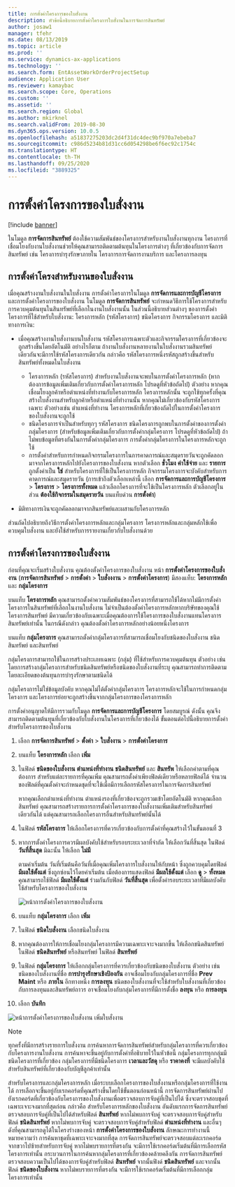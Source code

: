 ```yaml
---
title: การตั้งค่าโครงการของใบสั่งงาน
description: หัวข้อนี้อธิบายการตั้งค่าโครงการใบสั่งานในการจัดการสินทรัพย์
author: josaw1
manager: tfehr
ms.date: 08/13/2019
ms.topic: article
ms.prod: ''
ms.service: dynamics-ax-applications
ms.technology: ''
ms.search.form: EntAssetWorkOrderProjectSetup
audience: Application User
ms.reviewer: kamaybac
ms.search.scope: Core, Operations
ms.custom: ''
ms.assetid: ''
ms.search.region: Global
ms.author: mkirknel
ms.search.validFrom: 2019-08-30
ms.dyn365.ops.version: 10.0.5
ms.openlocfilehash: a51837275203dc2d4f31dc4dec9bf970a7ebeba7
ms.sourcegitcommit: c986d5234b81d31cc6d054298be6f6ec92c1754c
ms.translationtype: HT
ms.contentlocale: th-TH
ms.lasthandoff: 09/25/2020
ms.locfileid: "3889325"
---
```

# <a name="work-order-project-setup"></a>การตั้งค่าโครงการของใบสั่งงาน

[!include [banner](../../includes/banner.md)]

 

ในโมดูล **การจัดการสินทรัพย์** ต้องใช้ความสัมพันธ์ของโครงการสำหรับงานใบสั่งงานทุกงาน โครงการที่เชื่อมโยงกับงานใบสั่งงานช่วยให้คุณสามารถติดตามต้นทุนในโครงการต่างๆ ที่เกี่ยวข้องกับการจัดการสินทรัพย์ เช่น โครงการบำรุงรักษาภายใน โครงการการจัดการงานบริการ และโครงการลงทุน 

## <a name="project-setup-for-a-work-order-job"></a>การตั้งค่าโครงสำหรับงานของใบสั่งงาน

เมื่อคุณสร้างงานใบสั่งงานในใบสั่งงาน การตั้งค่าโครงการในโมดูล **การจัดการและการบัญชีโครงการ** และการตั้งค่าโครงการของใบสั่งงาน ในโมดูล **การจัดการสินทรัพย์** จะกำหนดวิธีการใช้โครงการสำหรับการควบคุมต้นทุนในสินทรัพย์ที่เลือกในงานใบสั่งงานนั้น ในส่วนนี้อธิบายส่วนต่างๆ ของการตั้งค่าโครงการที่ใช้สำหรับใบสั่งงาน: โครงการหลัก (รหัสโครงการ) ชนิดโครงการ กิจกรรมโครงการ และมิติทางการเงิน:

- เมื่อคุณสร้างงานใบสั่งงานบนใบสั่งงาน รหัสโครงการเฉพาะตัวและกิจกรรมโครงการที่เกี่ยวข้องจะถูกสร้างขึ้นโดยอัตโนมัติ อย่างไรก็ตาม ถ้างานใบสั่งงานหลายงานในใบสั่งงานรวมสินทรัพย์เดียวกันจะมีการใช้รหัสโครงการเดียวกัน กล่าวคือ รหัสโครงการหนึ่งรหัสถูกสร้างขึ้นสำหรับสินทรัพย์ทั้งหมดในใบสั่งงาน

    - โครงการหลัก (รหัสโครงการ) สำหรับงานใบสั่งงานจะพบในการตั้งค่าโครงการหลัก (หากต้องการข้อมูลเพิ่มเติมเกี่ยวกับการตั้งค่าโครงการหลัก โปรดดูที่หัวข้อถัดไป) ตัวอย่าง หากคุณเชื่อมโยงลูกค้าหรือตำแหน่งที่ทำงานกับโครงการหลัก โครงการหลักนั้น จะถูกใช้ทุกครั้งที่คุณสร้างใบสั่งงานสำหรับลูกค้าหรือตำแหน่งที่ทำงานนั้น หากคุณไม่เกี่ยวข้องกับรหัสโครงการเฉพาะ ตัวอย่างเช่น ตำแหน่งที่ทำงาน โครงการหลักที่เกี่ยวข้องถัดไปในการตั้งค่าโครงการของใบสั่งงานจะถูกใช้
    - ชนิดโครงการจำเป็นสำหรับทุกๆ รหัสโครงการ ชนิดโครงการถูกพบในการตั้งค่าของการตั้งค่ากลุ่มโครงการ (สำหรับข้อมูลเพิ่มเติมเกี่ยวกับการตั้งค่ากลุ่มโครงการ โปรดดูที่หัวข้อถัดไป) ถ้าไม่พบข้อมูลที่ตรงกันในการตั้งค่ากลุ่มโครงการ การตั้งค่ากลุ่มโครงการในโครงการหลักจะถูกใช้
    - การตั้งค่าสำหรับการกำหนดกิจกรรมโครงการในการคาดการณ์และสมุดรายวันจะถูกคัดลอกมาจากโครงการหลักไปยังโครงการของใบสั่งงาน หากตัวเลือก **ชั่วโมง** **ค่าใช้จ่าย** และ **รายการ** ถูกตั้งค่าเป็น **ใช่** สำหรับโครงการที่ใช้เป็นโครงการหลัก กิจกรรมโครงการจะบังคับสำหรับการคาดการณ์และสมุดรายวัน (การเข้าถึงตัวเลือกเหล่านี้ เลือก **การจัดการและการบัญชีโครงการ** \> **โครงการ** \> **โครงการทั้งหมด** แล้วเลือกโครงการที่จะใช้เป็นโครงการหลัก ตัวเลือกอยู่ในส่วน **ต้องใช้กิจกรรมในสมุดรายวัน** บนแท็บด่วน **การตั้งค่า**)

- มิติทางการเงินจะถูกคัดลอกมาจากสินทรัพย์และผสานกับโครงการหลัก

ส่วนถัดไปอธิบายถึงวิธีการตั้งค่าโครงการหลักและกลุ่มโครงการ โครงการหลักและกลุ่มหลักใช้เพื่อควบคุมใบสั่งงาน และยังใช้สำหรับการรายงานเกี่ยวกับใบสั่งงานด้วย

## <a name="set-up-work-order-projects"></a>การตั้งค่าโครงการของใบสั่งงาน

ก่อนที่คุณจะเริ่มสร้างใบสั่งงาน คุณต้องตั้งค่าโครงการของใบสั่งงาน หน้า **การตั้งค่าโครงการของใบสั่งงาน** (**การจัดการสินทรัพย์** \> **การตั้งค่า** \> **ใบสั่งงงาน** \> **การตั้งค่าโครงการ**) มีสองแท็บ: **โครงการหลัก** และ **กลุ่มโครงการ**

บนแท็บ **โครงการหลัก** คุณสามารถตั้งค่าความสัมพันธ์ของโครงการที่สามารถใช้ได้หากไม่มีการตั้งค่าโครงการในสินทรัพย์ที่เลือกในงานใบสั่งงาน ไม่จำเป็นต้องตั้งค่าโครงการหลักหากบริษัทของคุณใช้โครงการสินทรัพย์ มีความเกี่ยวข้องกับเฉพาะเมื่อคุณต้องการใช้โครงการของใบสั่งงานแทนโครงการสินทรัพย์เท่านั้น ในกรณีดังกล่าว คุณต้องตั้งค่าโครงการหลักอย่างน้อยหนึ่งโครงการ

บนแท็บ **กลุ่มโครงการ** คุณสามารถตั้งค่ากลุ่มโครงการที่สามารถเชื่อมโยงกับชนิดของใบสั่งงาน ชนิดสินทรัพย์ และสินทรัพย์

กลุ่มโครงการสามารถใช้ในการสร้างประเภทเฉพาะ (กลุ่ม) ที่ใช้สำหรับการควบคุมต้นทุน ตัวอย่าง เช่น โดยการสร้างกลุ่มโครงการสำหรับชนิดสินทรัพย์หรือชนิดของใบสั่งงานที่ระบุ คุณสามารถทำการติดตามโดยละเอียดของต้นทุนการบำรุงรักษาตามชนิดได้

กลุ่มโครงการไม่ใช่ข้อมูลบังคับ หากคุณไม่ได้ตั้งค่ากลุ่มโครงการ โครงการหลักจะใช้ในการกำหนดกลุ่มโครงการ และโครงการย่อยจะถูกสร้างขึ้นจากกลุ่มโครงการของโครงการหลัก

การตั้งค่าอนุญาตให้มีการรวมกับโมดูล **การจัดการและการบัญชีโครงการ** โดยสมบูรณ์ ดังนั้น คุณจึงสามารถติดตามต้นทุนที่เกี่ยวข้องกับใบสั่งงานในโครงการที่เกี่ยวข้องได้ ขั้นตอนต่อไปนี้อธิบายการตั้งค่าสำหรับโครงการของใบสั่งงาน

1. เลือก **การจัดการสินทรัพย์** \> **ตั้งค่า** \> **ใบสั่งงาน** \> **การตั้งค่าโครงการ**
2. บนแท็บ **โครงการหลัก** เลือก **เพิ่ม**
3. ในฟิลด์ **ชนิดของใบสั่งงาน** **ตำแหน่งที่ทำงาน** **ชนิดสินทรัพย์** และ **สินทรัพ** ให้เลือกค่าตามที่คุณต้องการ สำหรับแต่ละรายการที่คุณเพิ่ม คุณสามารถตั้งค่าเพียงฟิลด์เดียวหรือหลายฟิลด์ได้ จำนวนของฟิลด์ที่คุณตั้งค่าจะกำหนดชุดที่จะใช้เมื่อมีการเลือกรหัสโครงการในการจัดการสินทรัพย์ 

    หากคุณเลือกตำแหน่งที่ทำงาน ตำแหน่งรองที่เกี่ยวข้องจะถูกรวมเข้าโดยอัตโนมัติ หากคุณเลือกสินทรัพย์ คุณสามารถสร้างรายการการตั้งค่าโครงการของใบสั่งงานเพิ่มเติมสำหรับสินทรัพย์เดียวกันได้ แต่คุณสามารถเลือกโครงการอื่นสำหรับสินทรัพย์นั้นได้

4. ในฟิลด์ **รหัสโครงการ** ให้เลือกโครงการที่ควรเกี่ยวข้องกับการตั้งค่าที่คุณสร้างไว้ในขั้นตอนที่ 3
5. หากการตั้งค่าโครงการควรมีผลบังคับใช้สำหรับรอบระยะเวลาที่จำกัด ให้เลือกวันที่สิ้นสุด ในฟิลด์ **วันที่สิ้นสุด** มิฉะนั้น ให้เลือก **ไม่มี**

    ตามค่าเริ่มต้น วันที่เริ่มต้นคือวันที่เมื่อคุณเพิ่มโครงการใบสั่งงานให้กับหน้า ซึ่งถูกควบคุมโดยฟิลด์ **มีผลใช้ตั้งแต่** ซึ่งถูกซ่อนไว้โดยค่าเริ่มต้น เมื่อต้องการแสดงฟิลด์ **มีผลใช้ตั้งแต่** เลือก **ดู** \> **ทั้งหมด** คุณสามารถใช้ฟิลด์ **มีผลใช้ตั้งแต่** ร่วมกันกับฟิลด์ **วันที่สิ้นสุด** เพื่อตั้งค่ารอบระยะเวลาที่มีผลบังคับใช้สำหรับโครงการของใบสั่งงาน

    ![หน้าการตั้งค่าโครงการของใบสั่งงาน](media/17-setup-for-work-orders.png)

6. บนแท็บ **กลุ่มโครงการ** เลือก **เพิ่ม**
7. ในฟิลด์ **ชนิดใบสั่งงาน** เลือกชนิดใบสั่งงาน
8. หากคุณต้องการให้การเชื่อมโยงกลุ่มโครงการมีความเฉพาะเจาะจงมากขึ้น ให้เลือกชนิดสินทรัพย์ ในฟิลด์ **ชนิดสินทรัพย์** หรือสินทรัพย์ ในฟิลด์ **สินทรัพย์**
9. ในฟิลด์ **กลุ่มโครงการ** ให้เลือกกลุ่มโครงการที่ควรเกี่ยวข้องกับชนิดของใบสั่งงาน ตัวอย่าง เช่น ชนิดของใบสั่งงานที่ชื่อ **การบำรุงรักษาเชิงป้องกัน** อาจเชื่อมโยงกับกลุ่มโครงการที่ชื่อ **Prev Maint** หรือ **ภายใน** อีกทางหนึ่ง **การลงทุน** ชนิดของใบสั่งงานที่จะใช้สำหรับใบสั่งงานที่เกี่ยวข้องกับการลงทุนและสินทรัพย์ถาวร อาจเชื่อมโยงกับกลุ่มโครงการที่มีการตั้งชื่อ **ลงทุน** หรือ **การลงทุน**
10. เลือก **บันทึก**

![หน้าการตั้งค่าโครงการของใบสั่งงาน เพิ่มใบสั่งงาน](media/18-setup-for-work-orders.png)

> [!NOTE]
> ทุกครั้งที่มีการสร้างรายการใบสั่งงาน การค้นหาการจัดการสินทรัพย์สำหรับกลุ่มโครงการที่ควรเกี่ยวข้องกับโครงการงานใบสั่งงาน การค้นหาจะขึ้นอยู่กับการตั้งค่าที่อธิบายไว้ในหัวข้อนี้ กลุ่มโครงการทุกกลุ่มมีชนิดโครงการที่เกี่ยวข้อง กลุ่มโครงการที่มีชนิดโครงการ **เวลาและวัสดุ** หรือ **ราคาคงที่** จะมีผลบังคับใช้สำหรับสินทรัพย์ที่เกี่ยวข้องกับบัญชีลูกค้าเท่านั้น
>
> สำหรับโครงการและกลุ่มโครงการหลัก เมื่อระบบเลือกโครงการของใบสั่งงานหรือกลุ่มโครงการที่ใช้งานได้ การเลือกจะขึ้นอยู่กับเรกคอร์ดที่คุณสร้างขึ้นโดยใช้ขั้นตอนก่อนหน้านี้ การจัดการสินทรัพย์ผ่านไปยังเรกคอร์ดที่เกี่ยวข้องกับโครงการของใบสั่งงานเพื่อตรวจสอบการจับคู่ที่เป็นไปได้ ซึ่งจะตรวจสอบชุดที่เฉพาะเจาะจงมากที่สุดก่อน กล่าวคือ สำหรับโครงการหลักของใบสั่งงาน อันดับแรกการจัดการสินทรัพย์ตรวจสอบการจับคู่ที่เป็นไปได้สำหรับฟิลด์ **สินทรัพย์** หากไม่พบการจับคู่ จะตรวจสอบการจับคู่สำหรับฟิลด์ **ชนิดสินทรัพย์** หากไม่พบการจับคู่ จะตรวจสอบการจับคู่สำหรับฟิลด์ **ตำแหน่งที่ทำงาน** และอื่นๆ ดังที่คุณสามารถดูได้ในโครงร่างของหน้า **การตั้งค่าโครงการของใบสั่งงาน** ลักษณะการทำงานนี้หมายความว่า การค้นหาชุดที่เฉพาะเจาะจงมากที่สุด การจัดการสินทรัพย์จะตรวจสอบแต่ละเรกคอร์ดจากขวาไปซ้ายสำหรับการจับคู่ หากไม่พบรายการที่ตรงกัน จะมีการใช้เรกคอร์ดเริ่มต้นที่มีการเลือกรหัสโครงการเท่านั้น กระบวนการในการค้นหากลุ่มโครงการที่เกี่ยวข้องคล้ายคลึงกัน การจัดการสินทรัพย์ตรวจสอบความเป็นไปได้ของการจับคู่สำหรับฟิลด์ **สินทรัพย์** จากนั้นฟิงด์ **ชนิดสินทรัพย์** และจากนั้นฟิลด์ **ชนิดของใบสั่งงาน** หากไม่พบรายการที่ตรงกัน จะมีการใช้เรกคอร์ดเริ่มต้นที่มีการเลือกกลุ่มโครงการเท่านั้น
